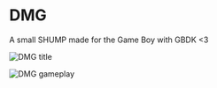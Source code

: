 # DMG
A small SHUMP made for the Game Boy with GBDK &lt;3

![DMG title](https://sbarrio.github.io/img/dmg1.png)

![DMG gameplay](https://sbarrio.github.io/img/dmg2.png)
